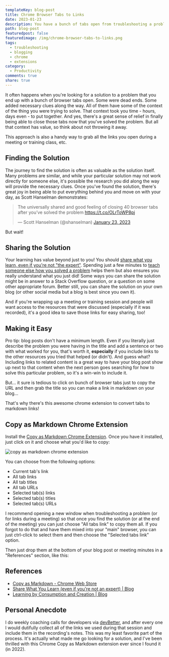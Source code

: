```yaml
---
templateKey: blog-post
title: Chrome Browser Tabs to Links
date: 2023-01-23
description: You have a bunch of tabs open from troubleshooting a problem. You just solved it! Now before closing all those tabs, copy them to links so you have them for reference when you post your answer on your blog or forum of choice!
path: blog-post
featuredpost: false
featuredimage: /img/chrome-browser-tabs-to-links.png
tags:
  - troubleshooting
  - blogging
  - chrome
  - extensions
category:
  - Productivity
comments: true
share: true
---
```


It often happens when you're looking for a solution to a problem that you end up with a bunch of browser tabs open. Some were dead ends. Some added necessary clues along the way. All of them have some of the context of the thing you were trying to solve. That context took you time - hours, days even - to put together. And yes, there's a great sense of relief in finally being able to close those tabs now that you've solved the problem. But all that context has value, so think about not throwing it away.

This approach is also a handy way to grab all the links you open during a meeting or training class, etc.

## Finding the Solution

The journey to find the solution is often as valuable as the solution itself. Many problems are similar, and while your particular solution may not work directly for someone else, it's possible the research you did along the way will provide the necessary clues. Once you've found the solution, there's great joy in being able to put everything behind you and move on with your day, as Scott Hanselman demonstrates:

<blockquote class="twitter-tweet"><p lang="en" dir="ltr">The universally shared and good feeling of closing 40 browser tabs after you’ve solved the problem <a href="https://t.co/OLrToWP8pj">https://t.co/OLrToWP8pj</a></p>&mdash; Scott Hanselman (@shanselman) <a href="https://twitter.com/shanselman/status/1617332415688765441?ref_src=twsrc%5Etfw">January 23, 2023</a></blockquote> <script async src="https://platform.twitter.com/widgets.js" charset="utf-8"></script>

But wait!

## Sharing the Solution

Your learning has value beyond just to you! You should [share what you learn, even if you're not "the expert"](/share-what-you-learn-even-if-youre-not-an-expert/). Spending just a few minutes to [teach someone else how you solved a problem](/learning-consumption-creation/) helps them but also ensures you really understand what you just did! Some ways you can share the solution might be in answer to a Stack Overflow question, or a question on some other appropriate forum. Better still, you can share the solution on your own blog (or other social media but a blog is best since you own it).

And if you're wrapping up a meeting or training session and people will want access to the resources that were discussed (especially if it was recorded), it's a good idea to save those links for easy sharing, too!

## Making it Easy

Pro tip: blog posts don't have a minimum length. Even if you literally just describe the problem you were having in the title and add a sentence or two with what worked for you, that's worth it, **especially** if you include links to the other resources you tried that helped (or didn't). And guess what? Including links to related content is a great way to have your blog post show up next to that content when the next person goes searching for how to solve this particular problem, so it's a win-win to include it.

But... it sure is tedious to click on bunch of browser tabs just to copy the URL and then grab the title so you can make a link in markdown on your blog...

That's why there's this awesome chrome extension to convert tabs to markdown links!

## Copy as Markdown Chrome Extension

Install the [Copy as Markdown Chrome Extension](https://chrome.google.com/webstore/detail/copy-as-markdown/fkeaekngjflipcockcnpobkpbbfbhmdn). Once you have it installed, just click on it and choose what you'd like to copy:

![copy as markdown chrome extension](/img/copy-as-markdown-extension.png)

You can choose from the following options:

- Current tab's link
- All tab links
- All tab titles
- All tab URLs
- Selected tab(s) links
- Selected tab(s) titles
- Selected tab(s) URLs

I recommend opening a new window when troubleshooting a problem (or for links during a meeting) so that once you find the solution (or at the end of the meeting) you can just choose "All tabs link" to copy them all. If you forgot to do that and have them mixed into your "main" browser, you can just ctrl-click to select them and then choose the "Selected tabs link" option.

Then just drop them at the bottom of your blog post or meeting minutes in a "References" section, like this:

## References

 * [Copy as Markdown - Chrome Web Store](https://chrome.google.com/webstore/detail/copy-as-markdown/fkeaekngjflipcockcnpobkpbbfbhmdn)
* [Share What You Learn (even if you're not an expert) | Blog](https://ardalis.com/share-what-you-learn-even-if-youre-not-an-expert/)
* [Learning by Consumption and Creation | Blog](https://ardalis.com/learning-consumption-creation/)

## Personal Anecdote

I do weekly coaching calls for developers via [devBetter](https://devbetter.com/), and after every one I would dutifully collect all of the links we used during that session and include them in the recording's notes. This was my least favorite part of the process. It's actually what made me go looking for a solution, and I've been thrilled with this Chrome Copy as Markdown extension ever since I found it (in 2022).
